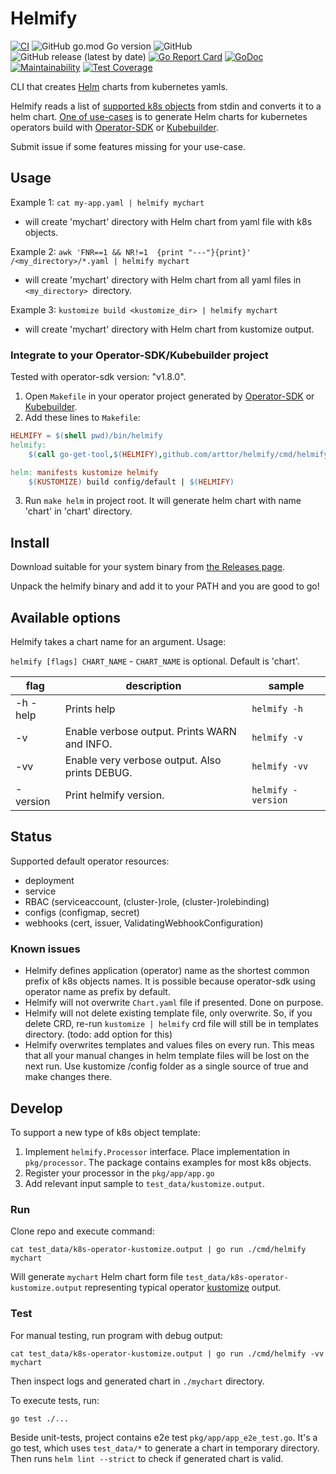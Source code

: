 # Helmify
[![CI](https://github.com/arttor/helmify/actions/workflows/ci.yml/badge.svg)](https://github.com/arttor/helmify/actions/workflows/ci.yml)
![GitHub go.mod Go version](https://img.shields.io/github/go-mod/go-version/arttor/helmify)
![GitHub](https://img.shields.io/github/license/arttor/helmify)
![GitHub release (latest by date)](https://img.shields.io/github/v/release/arttor/helmify)
[![Go Report Card](https://goreportcard.com/badge/github.com/arttor/helmify)](https://goreportcard.com/report/github.com/arttor/helmify)
[![GoDoc](https://godoc.org/github.com/arttor/helmify?status.svg)](https://pkg.go.dev/github.com/arttor/helmify?tab=doc)
[![Maintainability](https://api.codeclimate.com/v1/badges/2ee755bb948d363207bb/maintainability)](https://codeclimate.com/github/arttor/helmify/maintainability)
[![Test Coverage](https://api.codeclimate.com/v1/badges/2ee755bb948d363207bb/test_coverage)](https://codeclimate.com/github/arttor/helmify/test_coverage)

CLI that creates [Helm](https://github.com/helm/helm) charts from kubernetes yamls.

Helmify reads a list of [supported k8s objects](#status) from stdin and converts it to a helm chart. 
[One of use-cases](#integrate-to-your-operator-sdkkubebuilder-project) is to generate Helm charts for kubernetes operators build with
[Operator-SDK](https://github.com/operator-framework/operator-sdk) or [Kubebuilder](https://github.com/kubernetes-sigs/kubebuilder). 

Submit issue if some features missing for your use-case.

## Usage

Example 1: `cat my-app.yaml | helmify mychart`
- will create 'mychart' directory with Helm chart from yaml file with k8s objects.

Example 2: `awk 'FNR==1 && NR!=1  {print "---"}{print}' /<my_directory>/*.yaml | helmify mychart`
- will create 'mychart' directory with Helm chart from all yaml files in `<my_directory> `directory.

Example 3: `kustomize build <kustomize_dir> | helmify mychart`
- will create 'mychart' directory with Helm chart from kustomize output.

### Integrate to your Operator-SDK/Kubebuilder project
Tested with operator-sdk version: "v1.8.0".
1. Open `Makefile` in your operator project generated by 
   [Operator-SDK](https://github.com/operator-framework/operator-sdk) or [Kubebuilder](https://github.com/kubernetes-sigs/kubebuilder).
2. Add these lines to `Makefile`:
```makefile
HELMIFY = $(shell pwd)/bin/helmify
helmify:
	$(call go-get-tool,$(HELMIFY),github.com/arttor/helmify/cmd/helmify@v0.3.0)

helm: manifests kustomize helmify
	$(KUSTOMIZE) build config/default | $(HELMIFY)
```
3. Run `make helm` in project root. It will generate helm chart with name 'chart' in 'chart' directory.

## Install

Download suitable for your system binary from [the Releases page](https://github.com/arttor/helmify/releases/latest).

Unpack the helmify binary and add it to your PATH and you are good to go!

## Available options
Helmify takes a chart name for an argument.
Usage:

```helmify [flags] CHART_NAME```  -  `CHART_NAME` is optional. Default is 'chart'.

| flag | description | sample |
| --- | --- | --- |
| -h -help | Prints help | `helmify -h`|
| -v | Enable verbose output. Prints WARN and INFO. | `helmify -v`|
| -vv | Enable very verbose output. Also prints DEBUG. | `helmify -vv`|
| -version | Print helmify version. | `helmify -version`|

## Status
Supported default operator resources:
- deployment
- service
- RBAC (serviceaccount, (cluster-)role, (cluster-)rolebinding)
- configs (configmap, secret)
- webhooks (cert, issuer, ValidatingWebhookConfiguration)

### Known issues
- Helmify defines application (operator) name as the shortest common prefix of k8s objects names. 
  It is possible because operator-sdk using operator name as prefix by default.
- Helmify will not overwrite `Chart.yaml` file if presented. Done on purpose.
- Helmify will not delete existing template file, only overwrite. So, if you delete CRD, re-run `kustomize | helmify` 
crd file will still be in templates directory. (todo: add option for this)
- Helmify overwrites templates and values files on every run. 
  This meas that all your manual changes in helm template files will be lost on the next run. 
  Use kustomize /config folder as a single source of true and make changes there.
  
## Develop
To support a new type of k8s object template:
1. Implement `helmify.Processor` interface. Place implementation in `pkg/processor`. The package contains 
examples for most k8s objects.
2. Register your processor in the `pkg/app/app.go`
3. Add relevant input sample to `test_data/kustomize.output`.


### Run
Clone repo and execute command:

```shell
cat test_data/k8s-operator-kustomize.output | go run ./cmd/helmify mychart
```

Will generate `mychart` Helm chart form file `test_data/k8s-operator-kustomize.output` representing typical operator
[kustomize](https://github.com/kubernetes-sigs/kustomize) output.

### Test
For manual testing, run program with debug output:
```shell
cat test_data/k8s-operator-kustomize.output | go run ./cmd/helmify -vv mychart
```
Then inspect logs and generated chart in `./mychart` directory.

To execute tests, run:
```shell
go test ./...
```
Beside unit-tests, project contains e2e test `pkg/app/app_e2e_test.go`.
It's a go test, which uses `test_data/*` to generate a chart in temporary directory. 
Then runs `helm lint --strict` to check if generated chart is valid.
